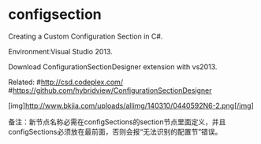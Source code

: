 # configsection
Creating a Custom Configuration Section in C#.

Environment:Visual Studio 2013.

Download ConfigurationSectionDesigner extension with vs2013. 

Related:
#http://csd.codeplex.com/
#https://github.com/hybridview/ConfigurationSectionDesigner

[img]http://www.bkjia.com/uploads/allimg/140310/0440592N6-2.png[/img]

备注：新节点名称必需在configSections的section节点里面定义，并且configSections必须放在最前面，否则会报“无法识别的配置节”错误。
